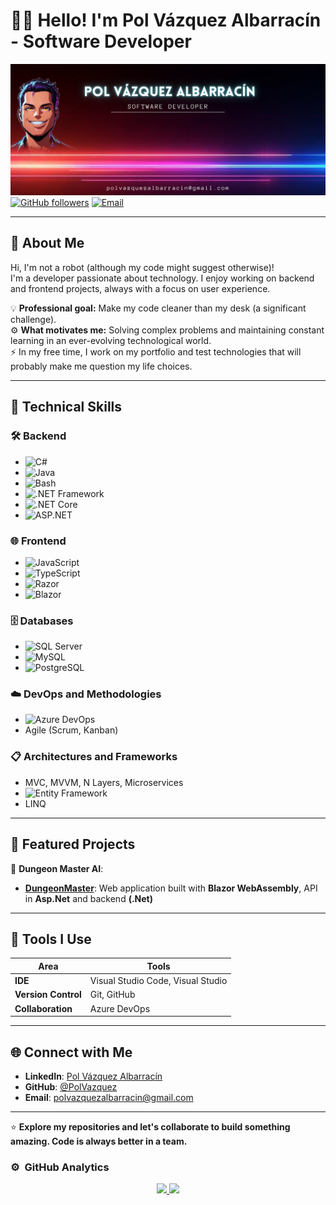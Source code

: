# 👨‍💻 Hello! I'm Pol Vázquez Albarracín - Software Developer  

![Banner](./bannerGithubv1.0.png)
[![GitHub followers](https://img.shields.io/github/followers/PolVazquez?style=social)](https://github.com/PolVazquez)
[![Email](https://img.shields.io/badge/Email-polvazquezalbarracin%40gmail.com-blue?style=flat&logo=gmail&logoColor=white)](mailto:polvazquezalbarracin@gmail.com)

---

## 🤖 About Me  

Hi, I'm not a robot (although my code might suggest otherwise)!  
I'm a developer passionate about technology. I enjoy working on backend and frontend projects, always with a focus on user experience.  

💡 **Professional goal:** Make my code cleaner than my desk (a significant challenge).  
⚙️ **What motivates me:** Solving complex problems and maintaining constant learning in an ever-evolving technological world.  
⚡ In my free time, I work on my portfolio and test technologies that will probably make me question my life choices.

---

## 🌟 Technical Skills  

### 🛠️ Backend  
- ![C#](https://img.shields.io/badge/-C%23-239120?logo=csharp&logoColor=white)  
- ![Java](https://img.shields.io/badge/-Java-007396?logo=java&logoColor=white)  
- ![Bash](https://img.shields.io/badge/-Bash_Script-4EAA25?logo=gnu-bash&logoColor=white)  
- ![.NET Framework](https://img.shields.io/badge/-.NET_Framework-512BD4?logo=dotnet&logoColor=white)  
- ![.NET Core](https://img.shields.io/badge/-.NET_Core-512BD4?logo=dotnet&logoColor=white)  
- ![ASP.NET](https://img.shields.io/badge/-ASP.NET-512BD4?logo=dotnet&logoColor=white)  

### 🌐 Frontend  
- ![JavaScript](https://img.shields.io/badge/-JavaScript-F7DF1E?logo=javascript&logoColor=black)  
- ![TypeScript](https://img.shields.io/badge/-TypeScript-007ACC?logo=typescript&logoColor=white)  
- ![Razor](https://img.shields.io/badge/-Razor-007ACC?logo=dotnet&logoColor=white)  
- ![Blazor](https://img.shields.io/badge/-Blazor-512BD4?logo=dotnet&logoColor=white)    

### 🗄️ Databases  
- ![SQL Server](https://img.shields.io/badge/-SQL_Server-CC2927?logo=microsoft-sql-server&logoColor=white)  
- ![MySQL](https://img.shields.io/badge/-MySQL-4479A1?logo=mysql&logoColor=white)  
- ![PostgreSQL](https://img.shields.io/badge/-PostgreSQL-336791?logo=postgresql&logoColor=white)  
  

### ☁️ DevOps and Methodologies  
- ![Azure DevOps](https://img.shields.io/badge/-Azure_DevOps-0078D7?logo=azure-devops&logoColor=white)  
- Agile (Scrum, Kanban)  

### 📋 Architectures and Frameworks  
- MVC, MVVM, N Layers, Microservices  
- ![Entity Framework](https://img.shields.io/badge/-Entity_Framework-512BD4?logo=dotnet&logoColor=white)  
- LINQ  

---

## 🚀 Featured Projects  

📂 **Dungeon Master AI**:  
- **[DungeonMaster](https://github.com/PolVazquez/DungeonMaster)**: Web application built with **Blazor WebAssembly**, API in **Asp.Net** and backend **(.Net)**
---

## 🔧 Tools I Use  

| **Area**         | **Tools**                                  |
|------------------|--------------------------------------------|
| **IDE**          | Visual Studio Code, Visual Studio          |
| **Version Control** | Git, GitHub                             |
| **Collaboration** | Azure DevOps                              |

---

## 🌐 Connect with Me  

- **LinkedIn**: [Pol Vázquez Albarracín](https://www.linkedin.com/in/polv%C3%A1zquezalbarrac%C3%ADn/)  
- **GitHub**: [@PolVazquez](https://github.com/PolVazquez)  
- **Email**: polvazquezalbarracin@gmail.com  

---

⭐ **Explore my repositories and let's collaborate to build something amazing. Code is always better in a team.**  

### ⚙️ &nbsp;GitHub Analytics

<p align="center">
<a href="https://github.com/PolVazquez">
  <img height="180em" src="https://github-readme-stats-eight-theta.vercel.app/api?username=PolVazquez&show_icons=true&theme=algolia&include_all_commits=true&count_private=true"/>
  <img height="180em" src="https://github-readme-stats-eight-theta.vercel.app/api/top-langs/?username=PolVazquez&layout=compact&langs_count=8&theme=algolia"/>
</a>
</p>
